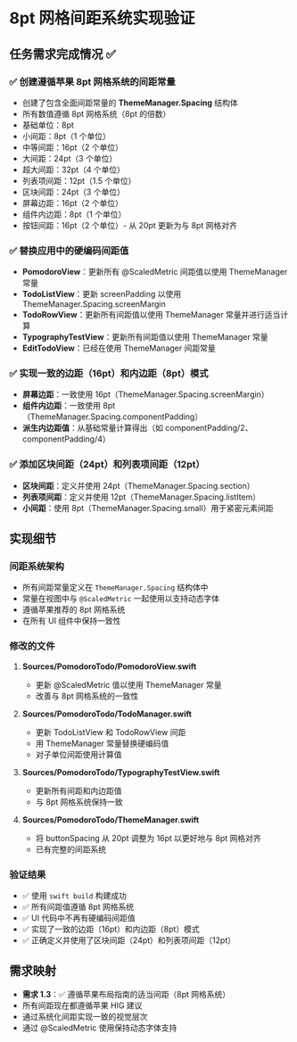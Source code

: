 # 8pt 网格间距系统实现验证

## 任务需求完成情况 ✅

### ✅ 创建遵循苹果 8pt 网格系统的间距常量

- 创建了包含全面间距常量的 **ThemeManager.Spacing** 结构体
- 所有数值遵循 8pt 网格系统（8pt 的倍数）
- 基础单位：8pt
- 小间距：8pt（1 个单位）
- 中等间距：16pt（2 个单位）
- 大间距：24pt（3 个单位）
- 超大间距：32pt（4 个单位）
- 列表项间距：12pt（1.5 个单位）
- 区块间距：24pt（3 个单位）
- 屏幕边距：16pt（2 个单位）
- 组件内边距：8pt（1 个单位）
- 按钮间距：16pt（2 个单位）- 从 20pt 更新为与 8pt 网格对齐

### ✅ 替换应用中的硬编码间距值

- **PomodoroView**：更新所有 @ScaledMetric 间距值以使用 ThemeManager 常量
- **TodoListView**：更新 screenPadding 以使用 ThemeManager.Spacing.screenMargin
- **TodoRowView**：更新所有间距值以使用 ThemeManager 常量并进行适当计算
- **TypographyTestView**：更新所有间距值以使用 ThemeManager 常量
- **EditTodoView**：已经在使用 ThemeManager 间距常量

### ✅ 实现一致的边距（16pt）和内边距（8pt）模式

- **屏幕边距**：一致使用 16pt（ThemeManager.Spacing.screenMargin）
- **组件内边距**：一致使用 8pt（ThemeManager.Spacing.componentPadding）
- **派生内边距值**：从基础常量计算得出（如 componentPadding/2、componentPadding/4）

### ✅ 添加区块间距（24pt）和列表项间距（12pt）

- **区块间距**：定义并使用 24pt（ThemeManager.Spacing.section）
- **列表项间距**：定义并使用 12pt（ThemeManager.Spacing.listItem）
- **小间距**：使用 8pt（ThemeManager.Spacing.small）用于紧密元素间距

## 实现细节

### 间距系统架构

- 所有间距常量定义在 `ThemeManager.Spacing` 结构体中
- 常量在视图中与 `@ScaledMetric` 一起使用以支持动态字体
- 遵循苹果推荐的 8pt 网格系统
- 在所有 UI 组件中保持一致性

### 修改的文件

1. **Sources/PomodoroTodo/PomodoroView.swift**

   - 更新 @ScaledMetric 值以使用 ThemeManager 常量
   - 改善与 8pt 网格系统的一致性

2. **Sources/PomodoroTodo/TodoManager.swift**

   - 更新 TodoListView 和 TodoRowView 间距
   - 用 ThemeManager 常量替换硬编码值
   - 对子单位间距使用计算值

3. **Sources/PomodoroTodo/TypographyTestView.swift**

   - 更新所有间距和内边距值
   - 与 8pt 网格系统保持一致

4. **Sources/PomodoroTodo/ThemeManager.swift**
   - 将 buttonSpacing 从 20pt 调整为 16pt 以更好地与 8pt 网格对齐
   - 已有完整的间距系统

### 验证结果

- ✅ 使用 `swift build` 构建成功
- ✅ 所有间距值遵循 8pt 网格系统
- ✅ UI 代码中不再有硬编码间距值
- ✅ 实现了一致的边距（16pt）和内边距（8pt）模式
- ✅ 正确定义并使用了区块间距（24pt）和列表项间距（12pt）

## 需求映射

- **需求 1.3**：✅ 遵循苹果布局指南的适当间距（8pt 网格系统）
- 所有间距现在都遵循苹果 HIG 建议
- 通过系统化间距实现一致的视觉层次
- 通过 @ScaledMetric 使用保持动态字体支持